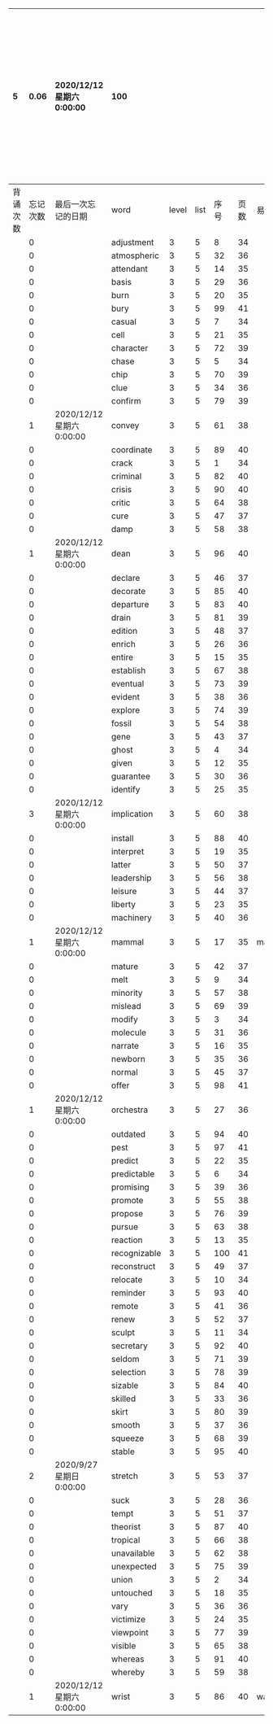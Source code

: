 |5|0.06|2020/12/12 星期六 0:00:00|100|||||||本行表示本列表背诵次数，最后一次遗忘率和最后一次背诵时间|
|:--|:--|:--|:--|:--|:--|:--|:--|:--|:--|:--|
|背诵次数|忘记次数|最后一次忘记的日期|word|level|list|序号|页数|易混淆1|助记备注||
||0||adjustment|3|5|8|34||||
||0||atmospheric|3|5|32|36||||
||0||attendant|3|5|14|35||||
||0||basis|3|5|29|36||||
||0||burn|3|5|20|35||||
||0||bury|3|5|99|41||||
||0||casual|3|5|7|34||||
||0||cell|3|5|21|35||||
||0||character|3|5|72|39||||
||0||chase|3|5|5|34||||
||0||chip|3|5|70|39||||
||0||clue|3|5|34|36||||
||0| |confirm|3|5|79|39||||
||1|2020/12/12 星期六 0:00:00|convey|3|5|61|38||||
||0||coordinate|3|5|89|40||||
||0||crack|3|5|1|34||||
||0||criminal|3|5|82|40||||
||0||crisis|3|5|90|40||||
||0||critic|3|5|64|38||||
||0||cure|3|5|47|37||||
||0||damp|3|5|58|38||||
||1|2020/12/12 星期六 0:00:00|dean|3|5|96|40||||
||0||declare|3|5|46|37||||
||0||decorate|3|5|85|40||||
||0||departure|3|5|83|40||||
||0||drain|3|5|81|39||||
||0||edition|3|5|48|37||||
||0||enrich|3|5|26|36||||
||0||entire|3|5|15|35||||
||0||establish|3|5|67|38||||
||0||eventual|3|5|73|39||||
||0||evident|3|5|38|36||||
||0||explore|3|5|74|39||||
||0||fossil|3|5|54|38||||
||0||gene|3|5|43|37||||
||0||ghost|3|5|4|34||||
||0||given|3|5|12|35||||
||0||guarantee|3|5|30|36||||
||0||identify|3|5|25|35||||
||3|2020/12/12 星期六 0:00:00|implication|3|5|60|38||||
||0||install|3|5|88|40||||
||0||interpret|3|5|19|35||||
||0||latter|3|5|50|37||||
||0||leadership|3|5|56|38||||
||0||leisure|3|5|44|37||||
||0||liberty|3|5|23|35||||
||0||machinery|3|5|40|36||||
||1|2020/12/12 星期六 0:00:00|mammal|3|5|17|35|mammoth|||
||0||mature|3|5|42|37||||
||0||melt|3|5|9|34||||
||0||minority|3|5|57|38||||
||0||mislead|3|5|69|39||||
||0||modify|3|5|3|34||||
||0||molecule|3|5|31|36||||
||0||narrate|3|5|16|35||||
||0||newborn|3|5|35|36||||
||0||normal|3|5|45|37||||
||0||offer|3|5|98|41||||
||1|2020/12/12 星期六 0:00:00|orchestra|3|5|27|36||||
||0||outdated|3|5|94|40||||
||0||pest|3|5|97|41||||
||0||predict|3|5|22|35||||
||0||predictable|3|5|6|34||||
||0||promising|3|5|39|36||||
||0||promote|3|5|55|38||||
||0||propose|3|5|76|39||||
||0||pursue|3|5|63|38||||
||0||reaction|3|5|13|35||||
||0||recognizable|3|5|100|41||||
||0||reconstruct|3|5|49|37||||
||0||relocate|3|5|10|34||||
||0||reminder|3|5|93|40||||
||0||remote|3|5|41|36||||
||0||renew|3|5|52|37||||
||0||sculpt|3|5|11|34||||
||0||secretary|3|5|92|40||||
||0||seldom|3|5|71|39||||
||0||selection|3|5|78|39||||
||0||sizable|3|5|84|40||||
||0||skilled|3|5|33|36||||
||0||skirt|3|5|80|39||||
||0||smooth|3|5|37|36||||
||0||squeeze|3|5|68|39||||
||0||stable|3|5|95|40||||
||2|2020/9/27 星期日 0:00:00|stretch|3|5|53|37||||
||0||suck|3|5|28|36||||
||0||tempt|3|5|51|37||||
||0||theorist|3|5|87|40||||
||0||tropical|3|5|66|38||||
||0||unavailable|3|5|62|38||||
||0||unexpected|3|5|75|39||||
||0||union|3|5|2|34||||
||0||untouched|3|5|18|35||||
||0||vary|3|5|36|36||||
||0||victimize|3|5|24|35||||
||0||viewpoint|3|5|77|39||||
||0||visible|3|5|65|38||||
||0||whereas|3|5|91|40||||
||0||whereby|3|5|59|38||||
||1|2020/12/12 星期六 0:00:00|wrist|3|5|86|40|waist|||
